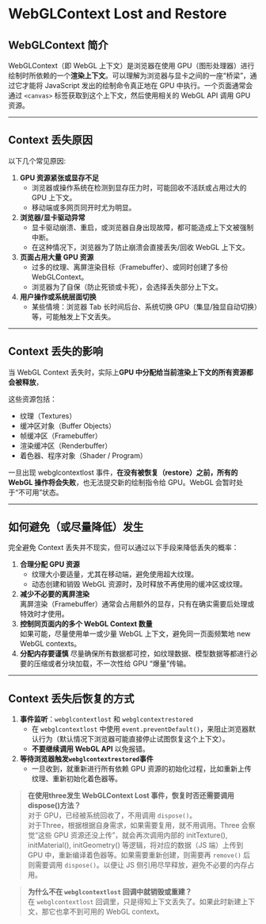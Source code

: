 # WebGLContext Lost and Restore

## WebGLContext 简介

WebGLContext（即 WebGL 上下文）是浏览器在使用 GPU（图形处理器）进行绘制时所依赖的一个**渲染上下文**。可以理解为浏览器与显卡之间的一座“桥梁”，通过它才能将 JavaScript 发出的绘制命令真正地在 GPU 中执行。一个页面通常会通过 `<canvas>` 标签获取到这个上下文，然后使用相关的 WebGL API 调用 GPU 资源。

---

## Context 丢失原因

以下几个常见原因:

1. **GPU 资源紧张或显存不足**
   - 浏览器或操作系统在检测到显存压力时，可能回收不活跃或占用过大的 GPU 上下文。
   - 移动端或多网页同开时尤为明显。
2. **浏览器/显卡驱动异常**
   - 显卡驱动崩溃、重启，或浏览器自身出现故障，都可能造成上下文被强制中断。
   - 在这种情况下，浏览器为了防止崩溃会直接丢失/回收 WebGL 上下文。
3. **页面占用大量 GPU 资源**  
   - 过多的纹理、离屏渲染目标（Framebuffer）、或同时创建了多份 WebGLContext。  
   - 浏览器为了自保（防止死锁或卡死），会选择丢失部分上下文。
4. **用户操作或系统层面切换**  
   - 某些情境：浏览器 Tab 长时间后台、系统切换 GPU（集显/独显自动切换）等，可能触发上下文丢失。

---

## Context 丢失的影响

当 WebGL Context 丢失时，实际上**GPU 中分配给当前渲染上下文的所有资源都会被释放**，

这些资源包括：
- 纹理（Textures）
- 缓冲区对象（Buffer Objects）
- 帧缓冲区（Framebuffer）
- 渲染缓冲区（Renderbuffer）
- 着色器、程序对象（Shader / Program）

一旦出现 webglcontextlost 事件，**在没有被恢复（restore）之前，所有的 WebGL 操作将会失败**，也无法提交新的绘制指令给 GPU。WebGL 会暂时处于“不可用”状态。

---

## 如何避免（或尽量降低）发生

完全避免 Context 丢失并不现实，但可以通过以下手段来降低丢失的概率：

1. **合理分配 GPU 资源**  
    - 纹理大小要适量，尤其在移动端，避免使用超大纹理。
    - 动态创建和销毁 WebGL 资源时，及时释放不再使用的缓冲区或纹理。
2. **减少不必要的离屏渲染**  
离屏渲染（Framebuffer）通常会占用额外的显存，只有在确实需要后处理或特效时才使用。
3. **控制同页面内的多个 WebGL Context 数量**  
如果可能，尽量使用单一或少量 WebGL 上下文，避免同一页面频繁地 new WebGL contexts。
4. **分配内存要谨慎**
尽量确保所有数据都可控，如纹理数据、模型数据等都进行必要的压缩或者分块加载，不一次性给 GPU “爆量”传输。

---

## Context 丢失后恢复的方式

1. **事件监听**：`webglcontextlost` 和 `webglcontextrestored`  
    - 在 `webglcontextlost` 中使用 `event.preventDefault()`，来阻止浏览器默认行为（默认情况下浏览器可能直接停止试图恢复这个上下文）。
    - **不要继续调用 WebGL API** 以免报错。
2. **等待浏览器触发`webglcontextrestored`事件**
    - 一旦收到，就重新进行所有依赖 GPU 资源的初始化过程，比如重新上传纹理、重新初始化着色器等。

> **在使用three发生 WebGLContext Lost 事件，恢复时否还需要调用dispose()方法？**  
>  对于 GPU，已经被系统回收了，不用调用 `dispose()`。  
> 对于Three，根据根据自身需求，如果需要复用，就不用调用。Three 会察觉“这些 GPU 资源还没上传”，就会再次调用内部的 initTexture(), initMaterial(), initGeometry() 等逻辑，将对应的数据（JS 端）上传到 GPU 中，重新编译着色器等。如果需要重新创建，则需要再 `remove()` 后 则需要调用 `dispose()`。以便让 JS 侧引用尽早释放，避免不必要的内存占用。

> **为什么不在 `webglcontextlost` 回调中就销毁或重建？**  
> 在 `webglcontextlost` 回调里，只是得知上下文丢失了。如果此时新建上下文，那它也拿不到可用的 WebGL context。